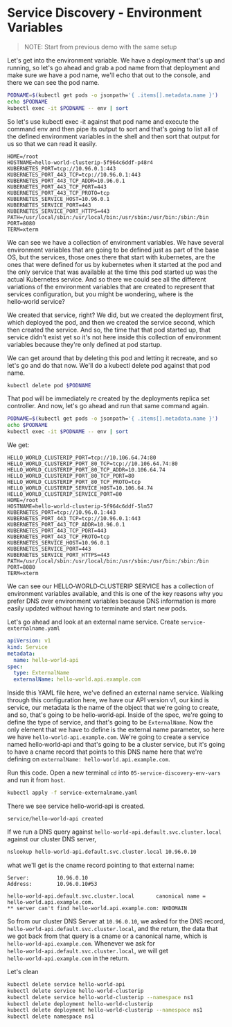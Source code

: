 # Service Discovery - Environment Variables

> NOTE: Start from previous demo with the same setup

Let's get into the environment variable. We have a deployment that's up and running, so let's go ahead and grab a pod name from that deployment and make sure we have a pod name, we'll echo that out to the console, and there we can see the pod name. 

```bash
PODNAME=$(kubectl get pods -o jsonpath='{ .items[].metadata.name }')
echo $PODNAME
kubectl exec -it $PODNAME -- env | sort
```

So let's use kubectl exec ‑it against that pod name and execute the command env and then pipe its output to sort and that's going to list all of the defined environment variables in the shell and then sort that output for us so that we can read it easily. 

```
HOME=/root
HOSTNAME=hello-world-clusterip-5f964c6ddf-p48r4
KUBERNETES_PORT=tcp://10.96.0.1:443
KUBERNETES_PORT_443_TCP=tcp://10.96.0.1:443
KUBERNETES_PORT_443_TCP_ADDR=10.96.0.1
KUBERNETES_PORT_443_TCP_PORT=443
KUBERNETES_PORT_443_TCP_PROTO=tcp
KUBERNETES_SERVICE_HOST=10.96.0.1
KUBERNETES_SERVICE_PORT=443
KUBERNETES_SERVICE_PORT_HTTPS=443
PATH=/usr/local/sbin:/usr/local/bin:/usr/sbin:/usr/bin:/sbin:/bin
PORT=8080
TERM=xterm
```

We can see we have a collection of environment variables. We have several environment variables that are going to be defined just as part of the base OS, but the services, those ones there that start with kubernetes, are the ones that were defined for us by kubernetes when it started at the pod and the only service that was available at the time this pod started up was the actual Kubernetes service. And so there we could see all the different variations of the environment variables that are created to represent that services configuration, but you might be wondering, where is the hello‑world service? 

We created that service, right? We did, but we created the deployment first, which deployed the pod, and then we created the service second, which then created the service. And so, the time that that pod started up, that service didn't exist yet so it's not here inside this collection of environment variables because they're only defined at pod startup. 

We can get around that by deleting this pod and letting it recreate, and so let's go and do that now. We'll do a kubectl delete pod against that pod name. 

```bash
kubectl delete pod $PODNAME
```

That pod will be immediately re created by the deployments replica set controller. And now, let's go ahead and run that same command again. 

```bash
PODNAME=$(kubectl get pods -o jsonpath='{ .items[].metadata.name }')
echo $PODNAME
kubectl exec -it $PODNAME -- env | sort
```

We get:

```
HELLO_WORLD_CLUSTERIP_PORT=tcp://10.106.64.74:80
HELLO_WORLD_CLUSTERIP_PORT_80_TCP=tcp://10.106.64.74:80
HELLO_WORLD_CLUSTERIP_PORT_80_TCP_ADDR=10.106.64.74
HELLO_WORLD_CLUSTERIP_PORT_80_TCP_PORT=80
HELLO_WORLD_CLUSTERIP_PORT_80_TCP_PROTO=tcp
HELLO_WORLD_CLUSTERIP_SERVICE_HOST=10.106.64.74
HELLO_WORLD_CLUSTERIP_SERVICE_PORT=80
HOME=/root
HOSTNAME=hello-world-clusterip-5f964c6ddf-5lm57
KUBERNETES_PORT=tcp://10.96.0.1:443
KUBERNETES_PORT_443_TCP=tcp://10.96.0.1:443
KUBERNETES_PORT_443_TCP_ADDR=10.96.0.1
KUBERNETES_PORT_443_TCP_PORT=443
KUBERNETES_PORT_443_TCP_PROTO=tcp
KUBERNETES_SERVICE_HOST=10.96.0.1
KUBERNETES_SERVICE_PORT=443
KUBERNETES_SERVICE_PORT_HTTPS=443
PATH=/usr/local/sbin:/usr/local/bin:/usr/sbin:/usr/bin:/sbin:/bin
PORT=8080
TERM=xterm
```

We can see our HELLO‑WORLD‑CLUSTERIP SERVICE has a collection of environment variables available, and this is one of the key reasons why you prefer DNS over environment variables because DNS information is more easily updated without having to terminate and start new pods. 

Let's go ahead and look at an external name service. Create `service-externalname.yaml`

```yml
apiVersion: v1
kind: Service
metadata:
  name: hello-world-api
spec:
  type: ExternalName
  externalName: hello-world.api.example.com

```

Inside this YAML file here, we've defined an external name service. Walking through this configuration here, we have our API version v1, our kind is service, our metadata is the name of the object that we're going to create, and so, that's going to be hello‑world‑api. Inside of the spec, we're going to define the type of service, and that's going to be `ExternalName`. Now the only element that we have to define is the external name parameter, so here we have `hello‑world‑api.example.com`. We're going to create a service named hello‑world‑api and that's going to be a cluster service, but it's going to have a cname record that points to this DNS name here that we're defining on `externalName: hello-world.api.example.com`. 

Run this code. Open a new terminal `cd` into `05-service-discovery-env-vars` and run it from `host`.

```bash
kubectl apply -f service-externalname.yaml
```

There we see service hello‑world‑api is created. 

```
service/hello-world-api created
```

If we run a DNS query against `hello‑world‑api.default.svc.cluster.local` against our cluster DNS server, 

```bash
nslookup hello-world-api.default.svc.cluster.local 10.96.0.10
```

what we'll get is the cname record pointing to that external name: 

```
Server:         10.96.0.10
Address:        10.96.0.10#53

hello-world-api.default.svc.cluster.local       canonical name = hello-world.api.example.com.
** server can't find hello-world.api.example.com: NXDOMAIN
```


So from our cluster DNS Server at `10.96.0.10`, we asked for the DNS record, `hello‑world‑api.default.svc.cluster.local`, and the return, the data that we got back from that query is a cname or a canonical name, which is `hello‑world‑api.example.com`. Whenever we ask for `hello‑world‑api.default.svc.cluster.local`, we will get `hello‑world‑api.example.com` in the return. 

Let's clean

```bash
kubectl delete service hello-world-api
kubectl delete service hello-world-clusterip
kubectl delete service hello-world-clusterip --namespace ns1
kubectl delete deployment hello-world-clusterip
kubectl delete deployment hello-world-clusterip --namespace ns1
kubectl delete namespace ns1
```